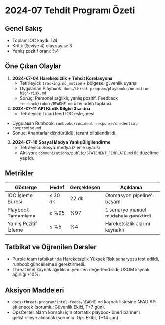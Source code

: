 # 2024-07 Tehdit Programı Özeti

## Genel Bakış
- Toplam IOC kaydı: 124
- Kritik (Seviye 4) olay sayısı: 3
- Yanlış pozitif oranı: %4

## Öne Çıkan Olaylar
1. **2024-07-04 Hareketsizlik + Tehdit Korelasyonu**
   - Tetikleyici: `tracking.no_motion` + bölgesel güvenlik uyarısı
   - Uygulanan Playbook: `docs/threat-program/playbooks/no-motion-high-risk.md`
   - Sonuç: Personel sağlıklı, yanlış pozitif. Feedback `feedback/inbox/README.md` üzerinden toplandı.
2. **2024-07-11 API Kimlik Bilgisi Sızıntısı**
   - Tetikleyici: Ticari feed IOC eşleşmesi
  - Uygulanan Runbook: `runbooks/incident-response/credential-compromise.md`
   - Sonuç: Anahtarlar döndürüldü, tenant bilgilendirildi.
3. **2024-07-18 Sosyal Medya Yanlış Bilgilendirme**
   - Tetikleyici: Sosyal medya izleme uyarısı
   - Aksiyon: `communications/public/STATEMENT_TEMPLATE.md` ile düzeltme yapıldı.

## Metrikler
| Gösterge | Hedef | Gerçekleşen | Açıklama |
| --- | --- | --- | --- |
| IOC İşleme Süresi | ≤ 30 dk | 22 dk | Otomasyon pipeline'ı başarılı |
| Playbook Tamamlama | ≥ %95 | %97 | 1 senaryo manuel müdahale gerektirdi |
| Yanlış Pozitif İzleme | ≤ %5 | %4 | Hareketsizlik alarmı kaynaklı |

## Tatbikat ve Öğrenilen Dersler
- Purple team tatbikatında Hareketsizlik Yüksek Risk senaryosu test edildi, runbook güncellemesi gerektirmedi.
- Threat intel kaynak ağırlıkları yeniden değerlendirildi; USOM kaynak ağırlığı +10%. 

## Aksiyon Maddeleri
- `docs/threat-program/intel-feeds/README.md` kaynak listesine AFAD API eklenecek (sorumlu: Güvenlik Ekibi, T+7 gün).
- OpsCenter alarm konsolu için otomatik playbook öneri banner'ı geliştirmeye alınacak (sorumlu: Ops Ekibi, T+14 gün).
